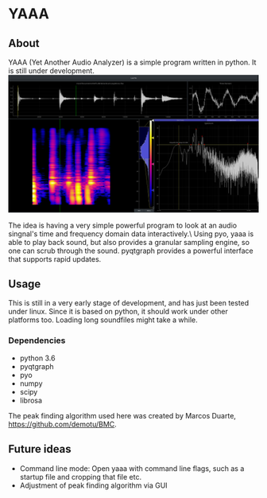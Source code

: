# YAAA

## About
YAAA (Yet Another Audio Analyzer) is a simple program written in python. It is still under development.
![interface screen shot](./img/main.png)

The idea is having a very simple powerful program to look at an audio singnal's time and frequency domain data interactively.\\
Using pyo, yaaa is able to play back sound, but also provides a granular sampling engine, so one can scrub through the sound. pyqtgraph provides a powerful interface that supports rapid updates.

## Usage
This is still in a very early stage of development, and has just been tested under linux. Since it is based on python, it should work under other platforms too.
Loading long soundfiles might take a while.


### Dependencies
- python 3.6
- pyqtgraph
- pyo
- numpy
- scipy
- librosa

The peak finding algorithm used here was created by Marcos Duarte, https://github.com/demotu/BMC.

## Future ideas
- Command line mode: Open yaaa with command line flags, such as a startup file and cropping that file etc.
- Adjustment of peak finding algorithm via GUI

